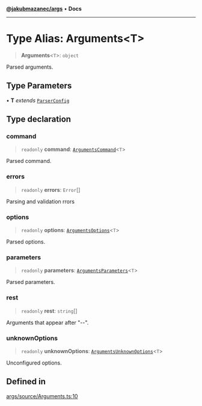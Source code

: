 [**@jakubmazanec/args**](../README.md) • **Docs**

---

# Type Alias: Arguments\<T\>

> **Arguments**\<`T`\>: `object`

Parsed arguments.

## Type Parameters

• **T** _extends_ [`ParserConfig`](ParserConfig.md)

## Type declaration

### command

> `readonly` **command**: [`ArgumentsCommand`](ArgumentsCommand.md)\<`T`\>

Parsed command.

### errors

> `readonly` **errors**: `Error`[]

Parsing and validation rrors

### options

> `readonly` **options**: [`ArgumentsOptions`](ArgumentsOptions.md)\<`T`\>

Parsed options.

### parameters

> `readonly` **parameters**: [`ArgumentsParameters`](ArgumentsParameters.md)\<`T`\>

Parsed parameters.

### rest

> `readonly` **rest**: `string`[]

Arguments that appear after "--".

### unknownOptions

> `readonly` **unknownOptions**: [`ArgumentsUnknownOptions`](ArgumentsUnknownOptions.md)\<`T`\>

Unconfigured options.

## Defined in

[args/source/Arguments.ts:10](https://github.com/jakubmazanec/tools/blob/d628f137f5fc7b1bea261e1e59d468d8339ed884/packages/args/source/Arguments.ts#L10)
